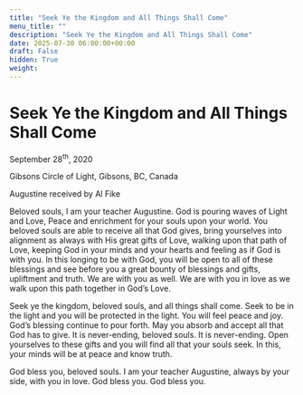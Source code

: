 ```yaml
---
title: "Seek Ye the Kingdom and All Things Shall Come"
menu_title: ""
description: "Seek Ye the Kingdom and All Things Shall Come"
date: 2025-07-30 06:00:00+00:00
draft: False
hidden: True
weight:
---
```

# Seek Ye the Kingdom and All Things Shall Come

September 28<sup>th</sup>, 2020

Gibsons Circle of Light, Gibsons, BC, Canada

Augustine received by Al Fike

Beloved souls, I am your teacher Augustine. God is pouring waves of Light and Love, Peace and enrichment for your souls upon your world. You beloved souls are able to receive all that God gives, bring yourselves into alignment as always with His great gifts of Love, walking upon that path of Love, keeping God in your minds and your hearts and feeling as if God is with you. In this longing to be with God, you will be open to all of these blessings and see before you a great bounty of blessings and gifts, upliftment and truth. We are with you as well. We are with you in love as we walk upon this path together in God’s Love.

Seek ye the kingdom, beloved souls, and all things shall come. Seek to be in the light and you will be protected in the light. You will feel peace and joy. God’s blessing continue to pour forth. May you absorb and accept all that God has to give. It is never-ending, beloved souls. It is never-ending. Open yourselves to these gifts and you will find all that your souls seek. In this, your minds will be at peace and know truth.

God bless you, beloved souls. I am your teacher Augustine, always by your side, with you in love. God bless you. God bless you.
